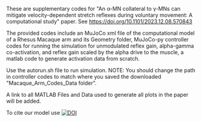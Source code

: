 These are supplementary codes for "An α-MN collateral to γ-MNs can mitigate velocity-dependent stretch reflexes during voluntary movement: A computational study"  paper. See https://doi.org/10.1101/2023.12.08.570843

The provided codes include an MuJoCo xml file of the computational model of a Rhesus Macaque arm and its Geometry folder, MuJoCo-py controller codes for running the simulation for unmodulated reflex gain, alpha-gamma co-activation, and reflex gain scaled by the alpha drive to the muscle, a matlab code to generate activation data from scratch.

Use the autorun.sh file to run simulation. NOTE: You should change the path in controller codes to match where you saved the downloaded "Macaque_Arm_Codes_Data folder".  

A link to all MATLAB Files and Data used to generate all plots in the paper will be added.

To cite our model use 
[![DOI](https://zenodo.org/badge/731336333.svg)](https://zenodo.org/doi/10.5281/zenodo.10373301)

